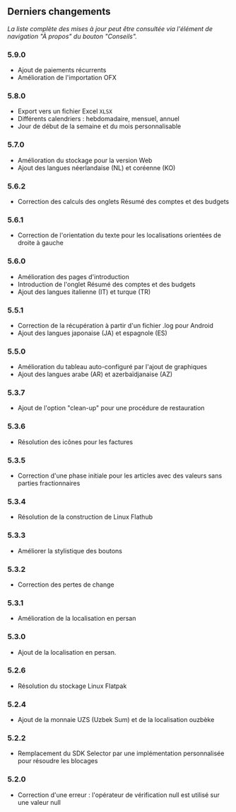 ## Derniers changements

_La liste complète des mises à jour peut être consultée via l'élément de navigation "À propos" du bouton "Conseils"._

### 5.9.0
- Ajout de paiements récurrents
- Amélioration de l'importation OFX

### 5.8.0
- Export vers un fichier Excel `XLSX`
- Différents calendriers : hebdomadaire, mensuel, annuel
- Jour de début de la semaine et du mois personnalisable

### 5.7.0
- Amélioration du stockage pour la version Web
- Ajout des langues néerlandaise (NL) et coréenne (KO)

### 5.6.2
- Correction des calculs des onglets Résumé des comptes et des budgets

### 5.6.1
- Correction de l'orientation du texte pour les localisations orientées de droite à gauche 

### 5.6.0
- Amélioration des pages d'introduction
- Introduction de l'onglet Résumé des comptes et des budgets
- Ajout des langues italienne (IT) et turque (TR)

### 5.5.1
- Correction de la récupération à partir d'un fichier .log pour Android
- Ajout des langues japonaise (JA) et espagnole (ES) 

### 5.5.0
- Amélioration du tableau auto-configuré par l'ajout de graphiques
- Ajout des langues arabe (AR) et azerbaïdjanaise (AZ)

### 5.3.7
- Ajout de l'option "clean-up" pour une procédure de restauration  

### 5.3.6
- Résolution des icônes pour les factures

### 5.3.5
- Correction d'une phase initiale pour les articles avec des valeurs sans parties fractionnaires

### 5.3.4
- Résolution de la construction de Linux Flathub

### 5.3.3
- Améliorer la stylistique des boutons

### 5.3.2
- Correction des pertes de change

### 5.3.1
- Amélioration de la localisation en persan

### 5.3.0
- Ajout de la localisation en persan. 

### 5.2.6
- Résolution du stockage Linux Flatpak

### 5.2.4
- Ajout de la monnaie UZS (Uzbek Sum) et de la localisation ouzbèke

### 5.2.2
- Remplacement du SDK Selector par une implémentation personnalisée pour résoudre les blocages

### 5.2.0
- Correction d'une erreur : l'opérateur de vérification null est utilisé sur une valeur null
